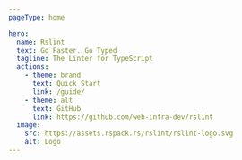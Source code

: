 ```yaml
---
pageType: home

hero:
  name: Rslint
  text: Go Faster. Go Typed
  tagline: The Linter for TypeScript
  actions:
    - theme: brand
      text: Quick Start
      link: /guide/
    - theme: alt
      text: GitHub
      link: https://github.com/web-infra-dev/rslint
  image:
    src: https://assets.rspack.rs/rslint/rslint-logo.svg
    alt: Logo
---
```

